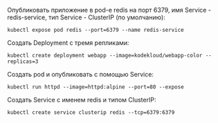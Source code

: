 Опубликовать приложение в pod-е redis на порт 6379, имя Service - redis-service, тип Service - ClusterIP (по умолчанию):

`kubectl expose pod redis --port=6379 --name redis-service`

Создать Deployment с тремя репликами:

`kubectl create deployment webapp --image=kodekloud/webapp-color --replicas=3`

Создать pod и опубликовать с помощью Service:

`kubectl run httpd --image=httpd:alpine --port=80 --expose`

Создать Service с именем redis и типом ClusterIP:

`kubectl create service clusterip redis --tcp=6379:6379`